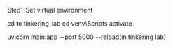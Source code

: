 Step1-Set virtual environment 

cd to tinkering_lab
cd venv\Scripts
activate

uvicorn main:app --port 5000 --reload(in tinkering lab)


